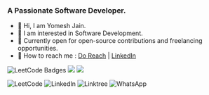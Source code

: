 <h3>A Passionate Software Developer.</h3>

- 👋 Hi, I am Yomesh Jain.
- 👀 I am interested in Software Development.
- 🌱 Currently open for open-source contributions and freelancing opportunities.
- 🤝 How to reach me : [Do Reach](mailto:yomesgjain9479@gmail.com) | [LinkedIn](https://www.linkedin.com/in/yomesh-jain/)

<img src="https://leetcode-badge-showcase.vercel.app/api?username=yomesh_jain&theme=github-dark" alt="LeetCode Badges"/>
<img src="https://leetcard.jacoblin.cool/yomesh_jain"/>
<img src="https://leetcard.jacoblin.cool/JacobLinCool?theme=unicorn"/>

![LeetCode](https://img.shields.io/badge/LeetCode-000000?style=for-the-badge&logo=LeetCode&logoColor=#d16c06)
![LinkedIn](https://img.shields.io/badge/linkedin-%230077B5.svg?style=for-the-badge&logo=linkedin&logoColor=white)
![Linktree](https://img.shields.io/badge/linktree-1de9b6?style=for-the-badge&logo=linktree&logoColor=white)
![WhatsApp](https://img.shields.io/badge/WhatsApp-25D366?style=for-the-badge&logo=whatsapp&logoColor=white)
